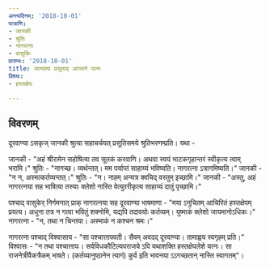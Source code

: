 ```yaml
---
अन्त्यदिनम्: '2018-10-01'
पात्राणि:
- जानकी
- श्रुतिः
- नागरत्ना
- वासुकिः
प्रारम्भः: '2018-10-01'
title: जानक्या प्रसूताव् आगमने यत्नः
विषयः:
- हस्तक्षेपः

---
```


## विवरणम्
दूरवाण्या ऽसकृज् जानकी श्रुत्या सहाचर्चयत् प्रसूतिसमये श्रुतिभरणम्प्रति। यथा -

जानकी - "अहं श्रीरामेन सहोषित्वा तव सूतकं करवाणि। अथवा स्वयं भाटकगृहान्तरं स्वीकृत्य त्वाम् भरामि।"
श्रुतिः - "नागच्छ। व्यर्थन्तत्। मम पर्याप्तं साहाय्यं भविष्यति। नागरत्ना ऽत्रागमिष्यति।"
जानकी - "न न, अस्मत्कर्तव्यन्तत्।"
श्रुतिः - "न। नाहम् अन्यत्र क्वचिद् वस्तुम् इच्छामि।"
जानकी - "अस्तु, अहं नागरत्नया सह भाषित्वा तस्याः क्लेशो नास्ति वेत्युररीकृत्य साहाय्यं दातुं पृच्छामि।"

पश्चाद् वासुकेर् निर्गमनात् प्राक् नागरत्नया सह दूरवाण्या भाषमाणा - "मया ऽनुचितम् आचिरितं हस्तक्षेपम् प्रयत्य। अधुना तत्र न गत्वा भवितुं शक्नोमि, यद्यपि तदावयोः कर्तव्यम्। युष्माकं क्लेशो जायमानोऽधिकः।"
नागरत्ना - "न, तथा न चिन्तया। अस्माकं न कश्चन श्रमः।"

नागरत्ना पश्चाद् विश्वासाय - "सा पश्चात्तापवती। सैवम् अवदद् दूरवाण्या। तामाह्वय स्वगृहम् प्रति।"
विश्वासः - "न तथा पश्चात्तापः। सर्वविधकौटिल्यपराजये ऽपि यथाशक्ति हस्तक्षेपलेशे यत्नः। सा राजनेत्रीवैकत्रैकम् भाषते। (कर्तव्यानुष्ठानेन त्यागं) कुर्व इति भावनया ऽऽगच्छतान् नास्ति स्वागतम्"।

